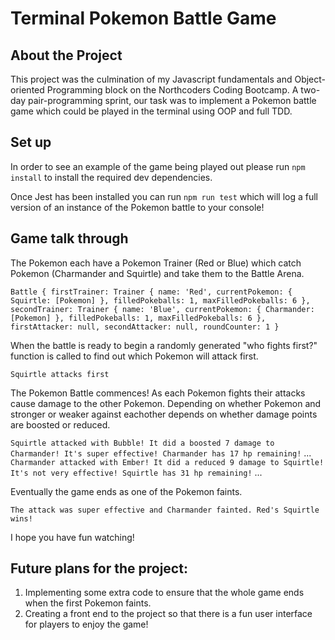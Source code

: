 # Terminal Pokemon Battle Game

## About the Project
This project was the culmination of my Javascript fundamentals and Object-oriented Programming block on the Northcoders Coding Bootcamp. A two-day pair-programming sprint, our task was to implement a Pokemon battle game which could be played in the terminal using OOP and full TDD.

## Set up
In order to see an example of the game being played out please run `npm install` to install the required dev dependencies.

Once Jest has been installed you can run `npm run test` which will log a full version of an instance of the Pokemon battle to your console!

## Game talk through
The Pokemon each have a Pokemon Trainer (Red or Blue) which catch Pokemon (Charmander and Squirtle) and take them to the Battle Arena.

`Battle {
        firstTrainer: Trainer {
          name: 'Red',
          currentPokemon: { Squirtle: [Pokemon] },
          filledPokeballs: 1,
          maxFilledPokeballs: 6
        },
        secondTrainer: Trainer {
          name: 'Blue',
          currentPokemon: { Charmander: [Pokemon] },
          filledPokeballs: 1,
          maxFilledPokeballs: 6
        },
        firstAttacker: null,
        secondAttacker: null,
        roundCounter: 1
      }`

When the battle is ready to begin a randomly generated "who fights first?" function is called to find out which Pokemon will attack first.

`Squirtle attacks first`

The Pokemon Battle commences! As each Pokemon fights their attacks cause damage to the other Pokemon. Depending on whether Pokemon and stronger or weaker against eachother depends on whether damage points are boosted or reduced.

`Squirtle attacked with Bubble! It did a boosted 7 damage to Charmander! It's super effective! Charmander has 17 hp remaining!`
...
`Charmander attacked with Ember! It did a reduced 9 damage to Squirtle! It's not very effective! Squirtle has 31 hp remaining!`
...

Eventually the game ends as one of the Pokemon faints.

`The attack was super effective and Charmander fainted. Red's Squirtle wins!`

I hope you have fun watching!


## Future plans for the project:
1. Implementing some extra code to ensure that the whole game ends when the first Pokemon faints.
2. Creating a front end to the project so that there is a fun user interface for players to enjoy the game!
